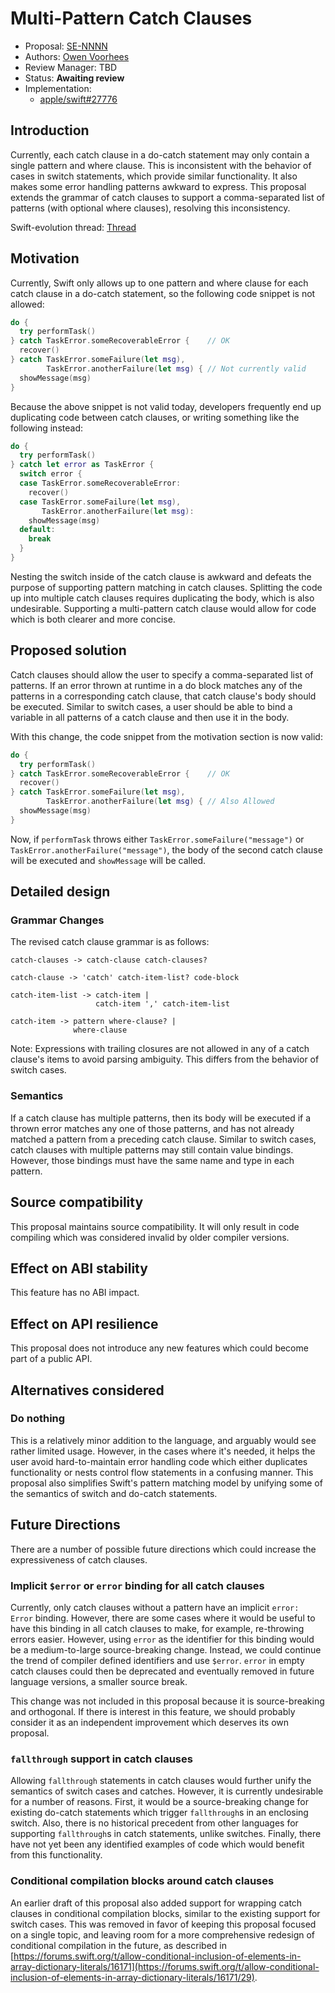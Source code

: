 # Multi-Pattern Catch Clauses

* Proposal: [SE-NNNN](NNNN-multi-pattern-catch-clauses.md)
* Authors: [Owen Voorhees](https://github.com/owenv)
* Review Manager: TBD
* Status: **Awaiting review**
* Implementation:
    - [apple/swift#27776](https://github.com/apple/swift/pull/27776)

## Introduction

Currently, each catch clause in a do-catch statement may only contain a single pattern and where clause. This is inconsistent with the behavior of cases in switch statements, which provide similar functionality. It also makes some error handling patterns awkward to express. This proposal extends the grammar of catch clauses to support a comma-separated list of patterns (with optional where clauses), resolving this inconsistency.

Swift-evolution thread: [Thread](https://forums.swift.org/t/multi-pattern-and-conditionally-compiled-catch-clauses/30246)

## Motivation

Currently, Swift only allows up to one pattern and where clause for each catch clause in a do-catch statement, so the following code snippet is not allowed:

```swift
do {
  try performTask()
} catch TaskError.someRecoverableError {    // OK
  recover()
} catch TaskError.someFailure(let msg),
        TaskError.anotherFailure(let msg) { // Not currently valid
  showMessage(msg)
}
```

Because the above snippet is not valid today, developers frequently end up duplicating code between catch clauses, or writing something like the following instead:

```swift
do {
  try performTask()
} catch let error as TaskError {
  switch error {
  case TaskError.someRecoverableError:
    recover()
  case TaskError.someFailure(let msg),
       TaskError.anotherFailure(let msg):
    showMessage(msg)
  default:
    break
  }
}
```

Nesting the switch inside of the catch clause is awkward and defeats the purpose of supporting pattern matching in catch clauses. Splitting the code up into multiple catch clauses requires duplicating the body, which is also undesirable. Supporting a multi-pattern catch clause would allow for code which is both clearer and more concise.

## Proposed solution

Catch clauses should allow the user to specify a comma-separated list of patterns. If an error thrown at runtime in a do block matches any of the patterns in a corresponding catch clause, that catch clause's body should be executed. Similar to switch cases, a user should be able to bind a variable in all patterns of a catch clause and then use it in the body.

With this change, the code snippet from the motivation section is now valid:

```swift
do {
  try performTask()
} catch TaskError.someRecoverableError {    // OK
  recover()
} catch TaskError.someFailure(let msg),
        TaskError.anotherFailure(let msg) { // Also Allowed
  showMessage(msg)
}
```

Now, if `performTask` throws either `TaskError.someFailure("message")` or `TaskError.anotherFailure("message")`, the body of the second catch clause will be executed and `showMessage` will be called.

## Detailed design

### Grammar Changes

The revised catch clause grammar is as follows:

```
catch-clauses -> catch-clause catch-clauses?

catch-clause -> 'catch' catch-item-list? code-block

catch-item-list -> catch-item |
                   catch-item ',' catch-item-list

catch-item -> pattern where-clause? |
              where-clause
```

Note: Expressions with trailing closures are not allowed in any of a catch clause's items to avoid parsing ambiguity. This differs from the behavior of switch cases.

### Semantics

If a catch clause has multiple patterns, then its body will be executed if a thrown error matches any one of those patterns, and has not already matched a pattern from a preceding catch clause. Similar to switch cases, catch clauses with multiple patterns may still contain value bindings. However, those bindings must have the same name and type in each pattern.

## Source compatibility

This proposal maintains source compatibility. It will only result in code compiling which was considered invalid by older compiler versions.

## Effect on ABI stability

This feature has no ABI impact.

## Effect on API resilience

This proposal does not introduce any new features which could become part of a public API.

## Alternatives considered

### Do nothing

This is a relatively minor addition to the language, and arguably would see rather limited usage. However, in the cases where it's needed, it helps the user avoid hard-to-maintain error handling code which either duplicates functionality or nests control flow statements in a confusing manner. This proposal also simplifies Swift's pattern matching model by unifying some of the semantics of switch and do-catch statements.

## Future Directions

There are a number of possible future directions which could increase the expressiveness of catch clauses.

### Implicit `$error` or `error` binding for all catch clauses

Currently, only catch clauses without a pattern have an implicit `error: Error` binding. However, there are some cases where it would be useful to have this binding in all catch clauses to make, for example, re-throwing errors easier. However, using `error` as the identifier for this binding would be a medium-to-large source-breaking change. Instead, we could continue the trend of compiler defined identifiers and use `$error`. `error` in empty catch clauses could then be deprecated and eventually removed in future language versions, a smaller source break.

This change was not included in this proposal because it is source-breaking and orthogonal. If there is interest in this feature, we should probably consider it as an independent improvement which deserves its own proposal.

### `fallthrough` support in catch clauses

Allowing `fallthrough` statements in catch clauses would further unify the semantics of switch cases and catches. However, it is currently undesirable for a number of reasons. First, it would be a source-breaking change for existing do-catch statements which trigger `fallthrough`s in an enclosing switch. Also, there is no historical precedent from other languages for supporting `fallthrough`s in catch statements, unlike switches. Finally, there have not yet been any identified examples of code which would benefit from this functionality.

### Conditional compilation blocks around catch clauses

An earlier draft of this proposal also added support for wrapping catch clauses in conditional compilation blocks, similar to the existing support for switch cases. This was removed in favor of keeping this proposal focused on a single topic, and leaving room for a more comprehensive redesign of conditional compilation in the future, as described in [https://forums.swift.org/t/allow-conditional-inclusion-of-elements-in-array-dictionary-literals/16171](https://forums.swift.org/t/allow-conditional-inclusion-of-elements-in-array-dictionary-literals/16171/29).
